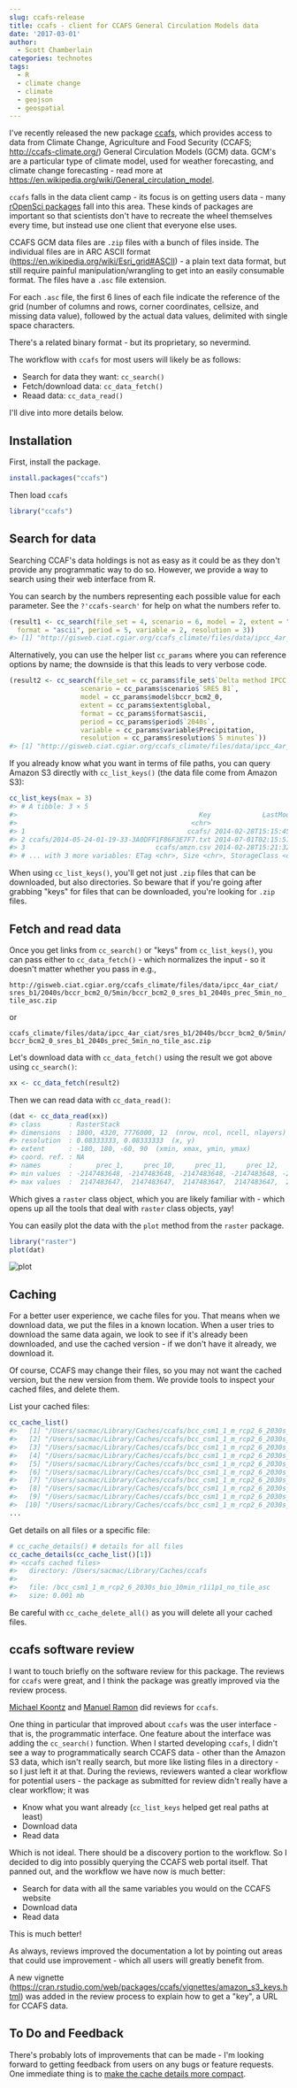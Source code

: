 ```yaml
---
slug: ccafs-release
title: ccafs - client for CCAFS General Circulation Models data
date: '2017-03-01'
author:
  - Scott Chamberlain
categories: technotes
tags:
  - R
  - climate change
  - climate
  - geojson
  - geospatial
---
```





I've recently released the new package [ccafs][], which provides access
to data from Climate Change, Agriculture and Food Security
(CCAFS; <http://ccafs-climate.org/>) General Circulation Models (GCM) data.
GCM's are a particular type of climate model, used for weather forecasting,
and climate change forecasting - read more at
<https://en.wikipedia.org/wiki/General_circulation_model>.

`ccafs` falls in the data client camp - its focus is on getting users
data - many [rOpenSci packages](/packages/#data_access)
fall into this area. These kinds of packages are important so that
scientists don't have to recreate the wheel themselves every time, but
instead use one client that everyone else uses.

CCAFS GCM data files are `.zip` files with a bunch of files inside. The
individual files are in ARC ASCII format (<https://en.wikipedia.org/wiki/Esri_grid#ASCII>) -
a plain text data format, but still require painful manipulation/wrangling to
get into an easily consumable format. The files have a `.asc` file extension.

For each `.asc` file, the first 6 lines of each file indicate the reference of
the grid (number of columns and rows, corner coordinates, cellsize, and missing
data value), followed by the actual data values, delimited with single
space characters.

There's a related binary format - but its proprietary, so nevermind.

The workflow with `ccafs` for most users will likely be as follows:

- Search for data they want: `cc_search()`
- Fetch/download data: `cc_data_fetch()`
- Reaad data: `cc_data_read()`

I'll dive into more details below.

## Installation

First, install the package.


```r
install.packages("ccafs")
```

Then load `ccafs`


```r
library("ccafs")
```

## Search for data

Searching CCAF's data holdings is not as easy as it could be as they don't
provide any programmatic way to do so. However, we provide a way to search
using their web interface from R.

You can search by the numbers representing each possible value for
each parameter. See the `?'ccafs-search'` for help on what the numbers
refer to.


```r
(result1 <- cc_search(file_set = 4, scenario = 6, model = 2, extent = "global",
  format = "ascii", period = 5, variable = 2, resolution = 3))
#> [1] "http://gisweb.ciat.cgiar.org/ccafs_climate/files/data/ipcc_4ar_ciat/sres_b1/2040s/bccr_bcm2_0/5min/bccr_bcm2_0_sres_b1_2040s_prec_5min_no_tile_asc.zip"
```

Alternatively, you can use the helper list `cc_params` where you can reference
options by name; the downside is that this leads to very verbose code.


```r
(result2 <- cc_search(file_set = cc_params$file_set$`Delta method IPCC AR4`,
                  scenario = cc_params$scenario$`SRES B1`,
                  model = cc_params$model$bccr_bcm2_0,
                  extent = cc_params$extent$global,
                  format = cc_params$format$ascii,
                  period = cc_params$period$`2040s`,
                  variable = cc_params$variable$Precipitation,
                  resolution = cc_params$resolution$`5 minutes`))
#> [1] "http://gisweb.ciat.cgiar.org/ccafs_climate/files/data/ipcc_4ar_ciat/sres_b1/2040s/bccr_bcm2_0/5min/bccr_bcm2_0_sres_b1_2040s_prec_5min_no_tile_asc.zip"
```

If you already know what you want in terms of file paths, you can query
Amazon S3 directly with `cc_list_keys()` (the data file come from Amazon S3):


```r
cc_list_keys(max = 3)
#> # A tibble: 3 × 5
#>                                              Key             LastModified
#>                                            <chr>                    <chr>
#> 1                                         ccafs/ 2014-02-28T15:15:45.000Z
#> 2 ccafs/2014-05-24-01-19-33-3A0DFF1F86F3E7F7.txt 2014-07-01T02:15:51.000Z
#> 3                                 ccafs/amzn.csv 2014-02-28T15:21:32.000Z
#> # ... with 3 more variables: ETag <chr>, Size <chr>, StorageClass <chr>
```

When using `cc_list_keys()`, you'll get not just `.zip` files that can be
downloaded, but also directories. So beware that if you're going after grabbing
"keys" for files that can be downloaded, you're looking for `.zip` files.

## Fetch and read data

Once you get links from `cc_search()` or "keys" from `cc_list_keys()`, you
can pass either to `cc_data_fetch()` - which normalizes the input - so it
doesn't matter whether you pass in e.g.,

`http://gisweb.ciat.cgiar.org/ccafs_climate/files/data/ipcc_4ar_ciat/`
`sres_b1/2040s/bccr_bcm2_0/5min/bccr_bcm2_0_sres_b1_2040s_prec_5min_no_tile_asc.zip`

or

`ccafs_climate/files/data/ipcc_4ar_ciat/sres_b1/2040s/bccr_bcm2_0/5min/`
`bccr_bcm2_0_sres_b1_2040s_prec_5min_no_tile_asc.zip`

Let's download data with `cc_data_fetch()` using the result we got above
using `cc_search()`:


```r
xx <- cc_data_fetch(result2)
```

Then we can read data with `cc_data_read()`:


```r
(dat <- cc_data_read(xx))
#> class       : RasterStack
#> dimensions  : 1800, 4320, 7776000, 12  (nrow, ncol, ncell, nlayers)
#> resolution  : 0.08333333, 0.08333333  (x, y)
#> extent      : -180, 180, -60, 90  (xmin, xmax, ymin, ymax)
#> coord. ref. : NA
#> names       :      prec_1,     prec_10,     prec_11,     prec_12,      prec_2,      prec_3,      prec_4,      prec_5,      prec_6,      prec_7,      prec_8,      prec_9
#> min values  : -2147483648, -2147483648, -2147483648, -2147483648, -2147483648, -2147483648, -2147483648, -2147483648, -2147483648, -2147483648, -2147483648, -2147483648
#> max values  :  2147483647,  2147483647,  2147483647,  2147483647,  2147483647,  2147483647,  2147483647,  2147483647,  2147483647,  2147483647,  2147483647,  2147483647
```

Which gives a `raster` class object, which you are likely familiar with - which
opens up all the tools that deal with `raster` class objects, yay!

You can easily plot the data with the `plot` method from the  `raster` package.


```r
library("raster")
plot(dat)
```

![plot](/assets/blog-images/2017-03-01-ccafs-release/unnamed-chunk-9-1.png)

## Caching

For a better user experience, we cache files for you. That means
when we download data, we put the files in a known location. When a
user tries to download the same data again, we look to see if it's already
been downloaded, and use the cached version - if we don't have it
already, we download it.

Of course, CCAFS may change their files, so you may not want the cached
version, but the new version from them. We provide tools to inspect your
cached files, and delete them.

List your cached files:


```r
cc_cache_list()
#>   [1] "/Users/sacmac/Library/Caches/ccafs/bcc_csm1_1_m_rcp2_6_2030s_bio_10min_r1i1p1_no_tile_asc"
#>   [2] "/Users/sacmac/Library/Caches/ccafs/bcc_csm1_1_m_rcp2_6_2030s_bio_10min_r1i1p1_no_tile_asc.zip"
#>   [3] "/Users/sacmac/Library/Caches/ccafs/bcc_csm1_1_m_rcp2_6_2030s_bio_10min_r1i1p1_no_tile_asc/bio_1.asc"
#>   [4] "/Users/sacmac/Library/Caches/ccafs/bcc_csm1_1_m_rcp2_6_2030s_bio_10min_r1i1p1_no_tile_asc/bio_10.asc"
#>   [5] "/Users/sacmac/Library/Caches/ccafs/bcc_csm1_1_m_rcp2_6_2030s_bio_10min_r1i1p1_no_tile_asc/bio_11.asc"
#>   [6] "/Users/sacmac/Library/Caches/ccafs/bcc_csm1_1_m_rcp2_6_2030s_bio_10min_r1i1p1_no_tile_asc/bio_12.asc"
#>   [7] "/Users/sacmac/Library/Caches/ccafs/bcc_csm1_1_m_rcp2_6_2030s_bio_10min_r1i1p1_no_tile_asc/bio_13.asc"
#>   [8] "/Users/sacmac/Library/Caches/ccafs/bcc_csm1_1_m_rcp2_6_2030s_bio_10min_r1i1p1_no_tile_asc/bio_14.asc"
#>   [9] "/Users/sacmac/Library/Caches/ccafs/bcc_csm1_1_m_rcp2_6_2030s_bio_10min_r1i1p1_no_tile_asc/bio_15.asc"
#>  [10] "/Users/sacmac/Library/Caches/ccafs/bcc_csm1_1_m_rcp2_6_2030s_bio_10min_r1i1p1_no_tile_asc/bio_16.asc"
...
```

Get details on all files or a specific file:


```r
# cc_cache_details() # details for all files
cc_cache_details(cc_cache_list()[1])
#> <ccafs cached files>
#>   directory: /Users/sacmac/Library/Caches/ccafs
#>
#>   file: /bcc_csm1_1_m_rcp2_6_2030s_bio_10min_r1i1p1_no_tile_asc
#>   size: 0.001 mb
```

Be careful with `cc_cache_delete_all()` as you will delete all your cached
files.

## ccafs software review

I want to touch briefly on the software review for this package. The reviews
for `ccafs` were great, and I think the package was greatly improved via the
review process.

[Michael Koontz](https://github.com/mikoontz) and [Manuel Ramon](https://github.com/manuramon)
did reviews for `ccafs`.

One thing in particular that improved about `ccafs` was the user interface -
that is, the programmatic interface. One feature about the interface was
adding the `cc_search()` function. When I started developing `ccafs`, I didn't
see a way to programmatically search CCAFS data - other than the Amazon S3
data, which isn't really search, but more like listing files in a directory -
so I just left it at that. During the reviews, reviewers wanted a clear workflow
for potential users - the package as submitted for review didn't really have a
clear workflow; it was

- Know what you want already (`cc_list_keys` helped get real paths at least)
- Download data
- Read data

Which is not ideal. There should be a discovery portion to the workflow. So
I decided to dig into possibly querying the CCAFS web portal itself. That panned
out, and the workflow we have now is much better:

- Search for data with all the same variables you would on the CCAFS website
- Download data
- Read data

This is much better!

As always, reviews improved the documentation a lot by pointing out areas that
could use improvement - which all users will greatly benefit from.

A new vignette (<https://cran.rstudio.com/web/packages/ccafs/vignettes/amazon_s3_keys.html>)
was added in the review process to explain how to get a "key", a URL for CCAFS data.

## To Do and Feedback

There's probably lots of improvements that can be made - I'm looking forward
to getting feedback from users on any bugs or feature requests. One immediate
thing is to [make the cache details more compact](https://github.com/ropensci/ccafs/issues/22).


[ccafs]: https://github.com/ropensci/ccafs
